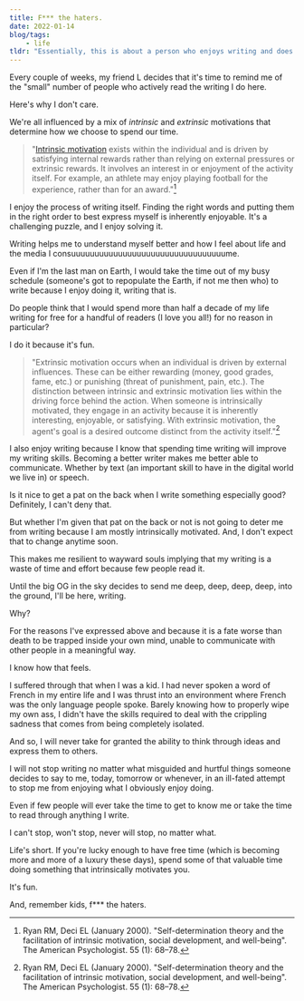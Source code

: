 ```yaml
---
title: F*** the haters.
date: 2022-01-14
blog/tags:
    - life
tldr: "Essentially, this is about a person who enjoys writing and does it for fun, despite the fact that few people read it. The person writing this doesn't care what other people think about their writing, because they are intrinsically motivated to do it."
---
```

Every couple of weeks, my friend L decides that it's time to remind me of the "small" number of people who actively read the writing I do here.

Here's why I don't care.

We're all influenced by a mix of _intrinsic_ and _extrinsic_ motivations that determine how we choose to spend our time.

> "[Intrinsic motivation](https://en.wikipedia.org/wiki/Motivation#Intrinsic_and_extrinsic) exists within the individual and is driven by satisfying internal rewards rather than relying on external pressures or extrinsic rewards. It involves an interest in or enjoyment of the activity itself. For example, an athlete may enjoy playing football for the experience, rather than for an award."[^1]

I enjoy the process of writing itself. Finding the right words and putting them in the right order to best express myself is inherently enjoyable. It's a challenging puzzle, and I enjoy solving it.

Writing helps me to understand myself better and how I feel about life and the media I consuuuuuuuuuuuuuuuuuuuuuuuuuuuuuuuuume.

Even if I'm the last man on Earth, I would take the time out of my busy schedule (someone's got to repopulate the Earth, if not me then who) to write because I enjoy doing it, writing that is.

Do people think that I would spend more than half a decade of my life writing for free for a handful of readers (I love you all!) for no reason in particular?

I do it because it's fun.

> "Extrinsic motivation occurs when an individual is driven by external influences. These can be either rewarding (money, good grades, fame, etc.) or punishing (threat of punishment, pain, etc.). The distinction between intrinsic and extrinsic motivation lies within the driving force behind the action. When someone is intrinsically motivated, they engage in an activity because it is inherently interesting, enjoyable, or satisfying. With extrinsic motivation, the agent's goal is a desired outcome distinct from the activity itself."[^1]

I also enjoy writing because I know that spending time writing will improve my writing skills. Becoming a better writer makes me better able to communicate. Whether by text (an important skill to have in the digital world we live in) or speech.

Is it nice to get a pat on the back when I write something especially good? Definitely, I can't deny that.

But whether I'm given that pat on the back or not is not going to deter me from writing because I am mostly intrinsically motivated. And, I don't expect that to change anytime soon.

This makes me resilient to wayward souls implying that my writing is a waste of time and effort because few people read it.

Until the big OG in the sky decides to send me deep, deep, deep, deep, into the ground, I'll be here, writing.

Why?

For the reasons I've expressed above and because it is a fate worse than death to be trapped inside your own mind, unable to communicate with other people in a meaningful way.

I know how that feels.

I suffered through that when I was a kid. I had never spoken a word of French in my entire life and I was thrust into an environment where French was the only language people spoke. Barely knowing how to properly wipe my own ass, I didn't have the skills required to deal with the crippling sadness that comes from being completely isolated.

And so, I will never take for granted the ability to think through ideas and express them to others.

I will not stop writing no matter what misguided and hurtful things someone decides to say to me, today, tomorrow or whenever, in an ill-fated attempt to stop me from enjoying what I obviously enjoy doing.

Even if few people will ever take the time to get to know me or take the time to read through anything I write.

I can't stop, won't stop, never will stop, no matter what.

Life's short. If you're lucky enough to have free time (which is becoming more and more of a luxury these days), spend some of that valuable time doing something that intrinsically motivates you.

It's fun.

And, remember kids, f*** the haters.

[^1]: Ryan RM, Deci EL (January 2000). "Self-determination theory and the facilitation of intrinsic motivation, social development, and well-being". The American Psychologist. 55 (1): 68–78.
